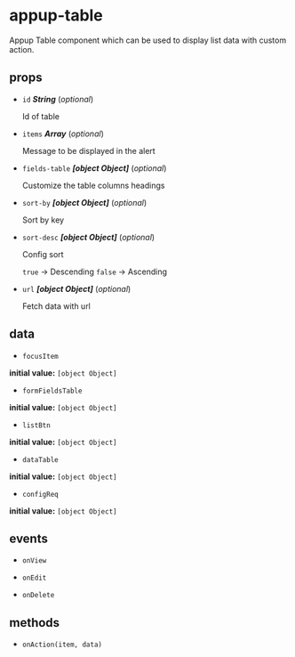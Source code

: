 # appup-table 

Appup Table component which can be used to display list data with custom action. 

## props 

- `id` ***String*** (*optional*) 

  Id of table 

- `items` ***Array*** (*optional*) 

  Message to be displayed in the alert 

- `fields-table` ***[object Object]*** (*optional*) 

  Customize the table columns headings 

- `sort-by` ***[object Object]*** (*optional*) 

  Sort by key 

- `sort-desc` ***[object Object]*** (*optional*) 

  Config sort
  
  `true` -> Descending
  `false` -> Ascending 

- `url` ***[object Object]*** (*optional*) 

  Fetch data with url 

## data 

- `focusItem` 

**initial value:** `[object Object]` 

- `formFieldsTable` 

**initial value:** `[object Object]` 

- `listBtn` 

**initial value:** `[object Object]` 

- `dataTable` 

**initial value:** `[object Object]` 

- `configReq` 

**initial value:** `[object Object]` 

## events 

- `onView` 

- `onEdit` 

- `onDelete` 

## methods 

- `onAction(item, data)` 

